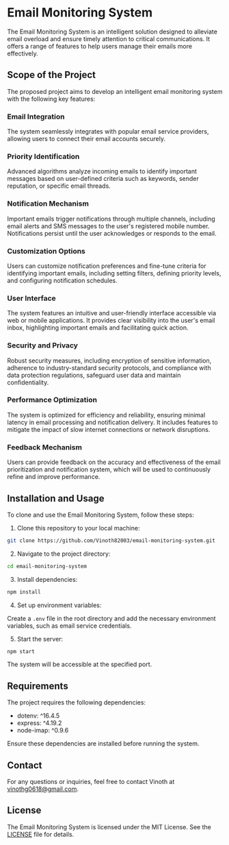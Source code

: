 # Email Monitoring System

The Email Monitoring System is an intelligent solution designed to alleviate email overload and ensure timely attention to critical communications. It offers a range of features to help users manage their emails more effectively.

## Scope of the Project

The proposed project aims to develop an intelligent email monitoring system with the following key features:

### Email Integration

The system seamlessly integrates with popular email service providers, allowing users to connect their email accounts securely.

### Priority Identification

Advanced algorithms analyze incoming emails to identify important messages based on user-defined criteria such as keywords, sender reputation, or specific email threads.

### Notification Mechanism

Important emails trigger notifications through multiple channels, including email alerts and SMS messages to the user's registered mobile number. Notifications persist until the user acknowledges or responds to the email.

### Customization Options

Users can customize notification preferences and fine-tune criteria for identifying important emails, including setting filters, defining priority levels, and configuring notification schedules.

### User Interface

The system features an intuitive and user-friendly interface accessible via web or mobile applications. It provides clear visibility into the user's email inbox, highlighting important emails and facilitating quick action.

### Security and Privacy

Robust security measures, including encryption of sensitive information, adherence to industry-standard security protocols, and compliance with data protection regulations, safeguard user data and maintain confidentiality.

### Performance Optimization

The system is optimized for efficiency and reliability, ensuring minimal latency in email processing and notification delivery. It includes features to mitigate the impact of slow internet connections or network disruptions.

### Feedback Mechanism

Users can provide feedback on the accuracy and effectiveness of the email prioritization and notification system, which will be used to continuously refine and improve performance.

## Installation and Usage

To clone and use the Email Monitoring System, follow these steps:

1. Clone this repository to your local machine:

```bash
git clone https://github.com/Vinoth82003/email-monitoring-system.git
```

2. Navigate to the project directory:

```bash
cd email-monitoring-system
```

3. Install dependencies:

```bash
npm install
```

4. Set up environment variables:

Create a `.env` file in the root directory and add the necessary environment variables, such as email service credentials.

5. Start the server:

```bash
npm start
```

The system will be accessible at the specified port.

## Requirements

The project requires the following dependencies:

- dotenv: ^16.4.5
- express: ^4.19.2
- node-imap: ^0.9.6

Ensure these dependencies are installed before running the system.

## Contact

For any questions or inquiries, feel free to contact Vinoth at vinothg0618@gmail.com.

## License

The Email Monitoring System is licensed under the MIT License. See the [LICENSE](LICENSE) file for details.
